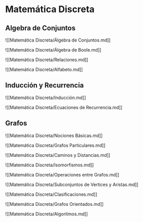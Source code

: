 # Matemática Discreta

## Algebra de Conjuntos

![[Matemática Discreta/Álgebra de Conjuntos.md]]

![[Matemática Discreta/Álgebra de Boole.md]]

![[Matemática Discreta/Relaciones.md]]

![[Matemática Discreta/Alfabeto.md]]

## Inducción y Recurrencia

![[Matemática Discreta/Inducción.md]]

![[Matemática Discreta/Ecuaciones de Recurrencia.md]]

## Grafos

![[Matemática Discreta/Nociones Básicas.md]]

![[Matemática Discreta/Grafos Particulares.md]]

![[Matemática Discreta/Caminos y Distancias.md]]

![[Matemática Discreta/Isomorfismos.md]]

![[Matemática Discreta/Operaciones entre Grafos.md]]

![[Matemática Discreta/Subconjuntos de Vertices y Aristas.md]]

![[Matemática Discreta/Clasificaciones.md]]

![[Matemática Discreta/Grafos Orientados.md]]

![[Matemática Discreta/Algoritmos.md]]